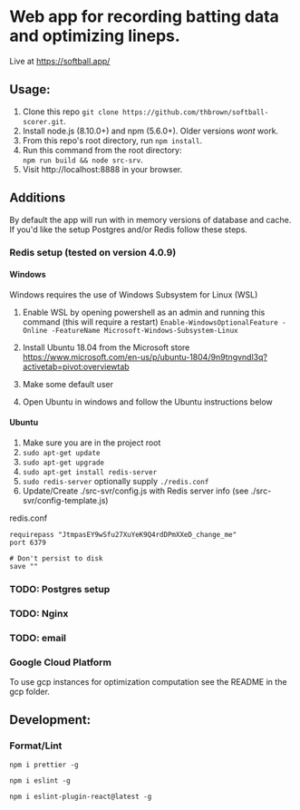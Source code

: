 # Web app for recording batting data and optimizing lineps.

Live at https://softball.app/

## Usage:

1. Clone this repo `git clone https://github.com/thbrown/softball-scorer.git`.
2. Install node.js (8.10.0+) and npm (5.6.0+). Older versions _wont_ work.
3. From this repo's root directory, run `npm install`.
4. Run this command from the root directory:  
   `npm run build && node src-srv`.
5. Visit http://localhost:8888 in your browser.

## Additions

By default the app will run with in memory versions of database and cache.
If you'd like the setup Postgres and/or Redis follow these steps.

### Redis setup (tested on version 4.0.9)

#### Windows

Windows requires the use of Windows Subsystem for Linux (WSL)

1. Enable WSL by opening powershell as an admin and running this command (this will require a restart)
   `Enable-WindowsOptionalFeature -Online -FeatureName Microsoft-Windows-Subsystem-Linux`

2. Install Ubuntu 18.04 from the Microsoft store
   https://www.microsoft.com/en-us/p/ubuntu-1804/9n9tngvndl3q?activetab=pivot:overviewtab

3. Make some default user

4. Open Ubuntu in windows and follow the Ubuntu instructions below

#### Ubuntu

1. Make sure you are in the project root
1. `sudo apt-get update`
1. `sudo apt-get upgrade`
1. `sudo apt-get install redis-server`
1. `sudo redis-server` optionally supply `./redis.conf`
1. Update/Create ./src-svr/config.js with Redis server info (see ./src-svr/config-template.js)

redis.conf

```
requirepass "JtmpasEY9wSfu27XuYeK9Q4rdDPmXXeD_change_me"
port 6379

# Don't persist to disk
save ""
```

### TODO: Postgres setup

### TODO: Nginx

### TODO: email

### Google Cloud Platform

To use gcp instances for optimization computation see the README in the gcp folder.

## Development:

### Format/Lint

`npm i prettier -g`

`npm i eslint -g`

`npm i eslint-plugin-react@latest -g`
